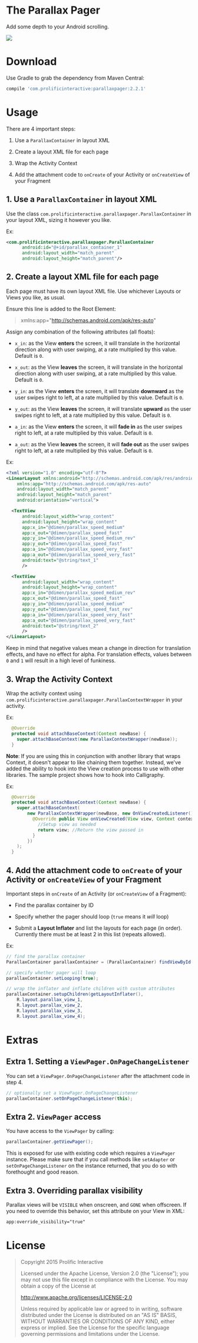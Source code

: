 The Parallax Pager
==================

Add some depth to your Android scrolling.

![](http://prolificinteractive.com/blog/wp-content/uploads/2014/04/parallax_planet_demo.gif)

Download
========

Use Gradle to grab the dependency from Maven Central:

```groovy
compile 'com.prolificinteractive:parallaxpager:2.2.1'
```

Usage
=====

There are 4 important steps:

1. Use a `ParallaxContainer` in layout XML

2. Create a layout XML file for each page

3. Wrap the Activity Context

4. Add the attachment code to `onCreate` of your Activity or `onCreateView` of your Fragment


## 1. Use a `ParallaxContainer` in layout XML

Use the class `com.prolificinteractive.parallaxpager.ParallaxContainer` in your layout XML, sizing it however you like.

Ex:

```xml
<com.prolificinteractive.parallaxpager.ParallaxContainer
      android:id="@+id/parallax_container_1"
      android:layout_width="match_parent"
      android:layout_height="match_parent"/>
```


## 2. Create a layout XML file for each page

Each page must have its own layout XML file. Use whichever Layouts or Views you like, as usual.

Ensure this line is added to the Root Element:

>xmlns:app="http://schemas.android.com/apk/res-auto"

Assign any combination of the following attributes (all floats):

* `x_in`: as the View **enters** the screen, it will translate in the horizontal direction along with user swiping, at a rate multiplied by this value. Default is `0`.

* `x_out`: as the View **leaves** the screen, it will translate in the horizontal direction along with user swiping, at a rate multiplied by this value. Default is `0`.

* `y_in`: as the View **enters** the screen, it will translate **downward** as the user swipes right to left, at a rate multiplied by this value. Default is `0`.

* `y_out`: as the View **leaves** the screen, it will translate **upward** as the user swipes right to left, at a rate multiplied by this value. Default is `0`.

* `a_in`: as the View **enters** the screen, it will **fade in** as the user swipes right to left, at a rate multiplied by this value. Default is `0`.

* `a_out`: as the View **leaves** the screen, it will **fade out** as the user swipes right to left, at a rate multiplied by this value. Default is `0`.

Ex:

```xml
<?xml version="1.0" encoding="utf-8"?>
<LinearLayout xmlns:android="http://schemas.android.com/apk/res/android"
    xmlns:app="http://schemas.android.com/apk/res-auto"
    android:layout_width="match_parent"
    android:layout_height="match_parent"
    android:orientation="vertical">

  <TextView
      android:layout_width="wrap_content"
      android:layout_height="wrap_content"
      app:x_in="@dimen/parallax_speed_medium"
      app:x_out="@dimen/parallax_speed_fast"
      app:y_in="@dimen/parallax_speed_medium_rev"
      app:y_out="@dimen/parallax_speed_fast"
      app:a_in="@dimen/parallax_speed_very_fast"
      app:a_out="@dimen/parallax_speed_very_fast"
      android:text="@string/text_1"
      />

  <TextView
      android:layout_width="wrap_content"
      android:layout_height="wrap_content"
      app:x_in="@dimen/parallax_speed_medium_rev"
      app:x_out="@dimen/parallax_speed_fast"
      app:y_in="@dimen/parallax_speed_medium"
      app:y_out="@dimen/parallax_speed_fast_rev"
      app:a_in="@dimen/parallax_speed_very_fast"
      app:a_out="@dimen/parallax_speed_very_fast"
      android:text="@string/text_2"
      />
</LinearLayout>
```

Keep in mind that negative values mean a change in direction for translation effects, and have no effect for alpha. For translation effects, values between `0` and `1` will result in a high level of funkiness.


## 3. Wrap the Activity Context
Wrap the activity context using `com.prolificinteractive.parallaxpager.ParallaxContextWrapper` in your activity.

Ex:

```java
  @Override
  protected void attachBaseContext(Context newBase) {
    super.attachBaseContext(new ParallaxContextWrapper(newBase));
  }
```

**Note**: If you are using this in conjunction with another library that wraps Context, it doesn't appear to like chaining them together.
Instead, we've added the ability to hook into the View creation process to use with other libraries.
The sample project shows how to hook into Calligraphy.

Ex:

```java
  @Override
  protected void attachBaseContext(Context newBase) {
    super.attachBaseContext(
        new ParallaxContextWrapper(newBase, new OnViewCreatedListener() {
          @Override public View onViewCreated(View view, Context context, AttributeSet attrs) {
            //Setup view as needed
            return view; //Return the view passed in
          }
        })
    );
  }
```


## 4. Add the attachment code to `onCreate` of your Activity or `onCreateView` of your Fragment

Important steps in `onCreate` of an Activity (or `onCreateView` of a Fragment):

* Find the parallax container by ID

* Specify whether the pager should loop (`true` means it *will* loop)

* Submit a **Layout Inflater** and list the layouts for each page (in order). Currently there must be at least 2 in this list (repeats allowed).

Ex:

```java
// find the parallax container
ParallaxContainer parallaxContainer = (ParallaxContainer) findViewById(R.id.parallax_container);

// specify whether pager will loop
parallaxContainer.setLooping(true);

// wrap the inflater and inflate children with custom attributes
parallaxContainer.setupChildren(getLayoutInflater(),
    R.layout.parallax_view_1,
    R.layout.parallax_view_2,
    R.layout.parallax_view_3,
    R.layout.parallax_view_4);
```

Extras
======

## Extra 1. Setting a `ViewPager.OnPageChangeListener`

You can set a `ViewPager.OnPageChangeListener` after the attachment code in step 4.

```java
// optionally set a ViewPager.OnPageChangeListener
parallaxContainer.setOnPageChangeListener(this);
```

## Extra 2. `ViewPager` access

You have access to the `ViewPager` by calling:

```java
parallaxContainer.getViewPager();
```

This is exposed for use with existing code which requires a `ViewPager` instance. Please make sure that if you call methods like `setAdapter` or `setOnPageChangeListener` on the instance returned, that you do so with forethought and good reason.

## Extra 3. Overriding parallax visibility

Parallax views will be `VISIBLE` when onscreen, and `GONE` when offscreen. If you need to override this behavior, set this attribute on your View in XML:

```xml
app:override_visibility="true"
```

License
=======

>Copyright 2015 Prolific Interactive
>
>Licensed under the Apache License, Version 2.0 (the "License");
>you may not use this file except in compliance with the License.
>You may obtain a copy of the License at
>
>   http://www.apache.org/licenses/LICENSE-2.0
>
>Unless required by applicable law or agreed to in writing, software
>distributed under the License is distributed on an "AS IS" BASIS,
>WITHOUT WARRANTIES OR CONDITIONS OF ANY KIND, either express or implied.
>See the License for the specific language governing permissions and
>limitations under the License.
